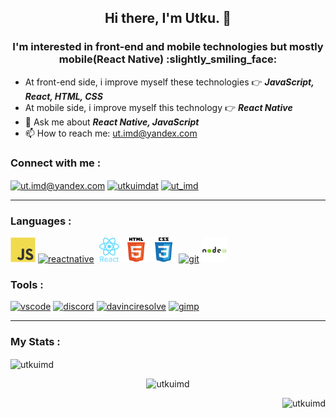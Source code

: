<h2 align="center">Hi there, I'm Utku. 👋</h2>
<h3 align="center">
I'm interested in front-end and mobile technologies but mostly mobile(React Native) :slightly_smiling_face:<br>
</h3>

- At front-end side, i improve myself these technologies :point_right: ***JavaScript, React, HTML, CSS***<br>
- At mobile side, i improve myself this technology :point_right: ***React Native***
- 💬 Ask me about ***React Native, JavaScript***
- 📫 How to reach me: ut.imd@yandex.com

<h3 align="left">Connect with me :</h3>
<p align="left">
<a href="mailto:ut.imd@yandex.com" target="blank"><img align="center" src="https://brandeps.com/icon-download/E/Email-icon-vector-05.svg" alt="ut.imd@yandex.com" height="35" width="35" /></a>
<a href="https://www.linkedin.com/in/utkuimdat/" target="blank"><img align="center" src="https://velanovascular.com/wp-content/uploads/2020/06/LinkedIn.png" alt="utkuimdat" height="35" width="35" /></a>
<a href="https://www.hackerrank.com/ut_imd" target="blank"><img align="center" src="https://raw.githubusercontent.com/rahuldkjain/github-profile-readme-generator/master/src/images/icons/Social/hackerrank.svg" alt="ut_imd" height="35" width="35" /></a>
</p>

<hr/>
<h3 align="left">Languages :</h3>
<p align="left">
<a href="https://developer.mozilla.org/en-US/docs/Web/JavaScript" target="_blank" rel="noreferrer"><img src="https://raw.githubusercontent.com/devicons/devicon/master/icons/javascript/javascript-original.svg" alt="javascript" width="40" height="40" /></a>
<a href="https://reactnative.dev/" target="_blank" rel="noreferrer"><img src="https://reactnative.dev/img/header_logo.svg" alt="reactnative" width="40" height="40" /></a>
<a href="https://reactjs.org/" target="_blank" rel="noreferrer"><img src="https://raw.githubusercontent.com/devicons/devicon/master/icons/react/react-original-wordmark.svg" alt="react" width="40" height="40" /></a>
<a href="https://www.w3schools.com/html/" target="_blank" rel="noreferrer"><img src="https://raw.githubusercontent.com/devicons/devicon/master/icons/html5/html5-original-wordmark.svg" alt="html5" width="40" height="40" /></a>
<a href="https://www.w3schools.com/css/" target="_blank" rel="noreferrer"><img src="https://raw.githubusercontent.com/devicons/devicon/master/icons/css3/css3-original-wordmark.svg" alt="css3" width="40" height="40" /></a>
<a href="https://git-scm.com/" target="_blank" rel="noreferrer"><img src="https://www.vectorlogo.zone/logos/git-scm/git-scm-icon.svg" alt="git" width="40" height="40" /></a>
<a href="https://nodejs.org" target="_blank" rel="noreferrer"><img src="https://raw.githubusercontent.com/devicons/devicon/master/icons/nodejs/nodejs-original-wordmark.svg" alt="nodejs" width="40" height="40" /></a>
</p>

<h3 align="left">Tools :</h3>
<p align="left">
<a href="https://code.visualstudio.com/" target="_blank" rel=”noopener”><img src="https://upload.wikimedia.org/wikipedia/commons/thumb/9/9a/Visual_Studio_Code_1.35_icon.svg/1024px-Visual_Studio_Code_1.35_icon.svg.png" alt="vscode" width="40" height="40" /></a>
<a href="https://discord.com/" target="_blank" rel=”noopener”><img src="https://cdn4.iconfinder.com/data/icons/logos-and-brands/512/91_Discord_logo_logos-512.png" alt="discord" width="40" height="40" /></a> 
<a href="https://www.blackmagicdesign.com/tr/products/davinciresolve" target="_blank" rel="noreferrer"><img src="https://cdn.icon-icons.com/icons2/3053/PNG/512/davinci_resolve_alt_macos_bigsur_icon_190260.png" alt="davinciresolve" width="40" height="40" /></a>
<a href="https://www.gimp.org/" target="_blank" rel="noreferrer"><img src="https://upload.wikimedia.org/wikipedia/commons/thumb/4/45/The_GIMP_icon_-_gnome.svg/1200px-The_GIMP_icon_-_gnome.svg.png" alt="gimp" width="40" height="40" /></a>
</p>

<hr/>
<h3 align="left">My Stats :</h3>
<p align="left">
  <img align="center" src="https://github-readme-stats.vercel.app/api/top-langs?username=utkuimd&show_icons=true&locale=en&layout=compact" width="500" alt="utkuimd" />
</p>
<p align="center">
  <img src="https://github-readme-stats.vercel.app/api?username=utkuimd&show_icons=true&locale=en" width="500" alt="utkuimd" />
</p>
<p align="right">
  <img src="https://github-readme-streak-stats.herokuapp.com/?user=utkuimd&" width="500" alt="utkuimd" />
</p>




